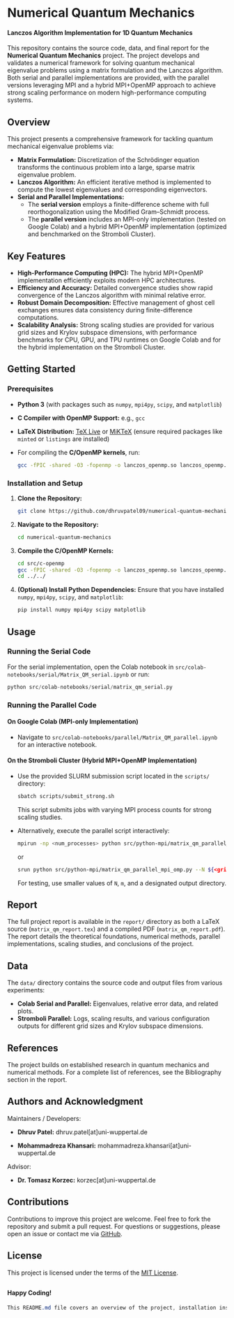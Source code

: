 # Numerical Quantum Mechanics

#### **Lanczos Algorithm Implementation for 1D Quantum Mechanics**

This repository contains the source code, data, and final report for the **Numerical Quantum Mechanics** project. The project develops and validates a numerical framework for solving quantum mechanical eigenvalue problems using a matrix formulation and the Lanczos algorithm. Both serial and parallel implementations are provided, with the parallel versions leveraging MPI and a hybrid MPI+OpenMP approach to achieve strong scaling performance on modern high-performance computing systems.

## Overview

This project presents a comprehensive framework for tackling quantum mechanical eigenvalue problems via:

- **Matrix Formulation:** Discretization of the Schrödinger equation transforms the continuous problem into a large, sparse matrix eigenvalue problem.
- **Lanczos Algorithm:** An efficient iterative method is implemented to compute the lowest eigenvalues and corresponding eigenvectors.
- **Serial and Parallel Implementations:**
  - The **serial version** employs a finite-difference scheme with full reorthogonalization using the Modified Gram–Schmidt process.
  - The **parallel version** includes an MPI-only implementation (tested on Google Colab) and a hybrid MPI+OpenMP implementation (optimized and benchmarked on the Stromboli Cluster).

## Key Features

- **High-Performance Computing (HPC):** The hybrid MPI+OpenMP implementation efficiently exploits modern HPC architectures.
- **Efficiency and Accuracy:** Detailed convergence studies show rapid convergence of the Lanczos algorithm with minimal relative error.
- **Robust Domain Decomposition:** Effective management of ghost cell exchanges ensures data consistency during finite-difference computations.
- **Scalability Analysis:** Strong scaling studies are provided for various grid sizes and Krylov subspace dimensions, with performance benchmarks for CPU, GPU, and TPU runtimes on Google Colab and for the hybrid implementation on the Stromboli Cluster.

## Getting Started

### Prerequisites

- **Python 3** (with packages such as `numpy`, `mpi4py`, `scipy`, and `matplotlib`)
- **C Compiler with OpenMP Support:** e.g., `gcc`
- **LaTeX Distribution:** [TeX Live](https://www.tug.org/texlive/) or [MiKTeX](https://miktex.org/) (ensure required packages like `minted` or `listings` are installed)
- For compiling the **C/OpenMP kernels**, run:

    ```bash
    gcc -fPIC -shared -O3 -fopenmp -o lanczos_openmp.so lanczos_openmp.c
    ```


### Installation and Setup

1. **Clone the Repository:**

    ```bash
    git clone https://github.com/dhruvpatel09/numerical-quantum-mechanics.git
    ```

2. **Navigate to the Repository:**

    ```bash
    cd numerical-quantum-mechanics
    ```

3. **Compile the C/OpenMP Kernels:**

    ```bash
    cd src/c-openmp
    gcc -fPIC -shared -O3 -fopenmp -o lanczos_openmp.so lanczos_openmp.c
    cd ../../
    ```

4. **(Optional) Install Python Dependencies:**
Ensure that you have installed `numpy`, `mpi4py`, `scipy`, and `matplotlib`:

    ```bash
    pip install numpy mpi4py scipy matplotlib
    ```

## Usage

### Running the Serial Code

For the serial implementation, open the Colab notebook in `src/colab-notebooks/serial/Matrix_QM_serial.ipynb` or run:

```python
python src/colab-notebooks/serial/matrix_qm_serial.py
```

### Running the Parallel Code

#### On Google Colab (MPI-only Implementation)

- Navigate to `src/colab-notebooks/parallel/Matrix_QM_parallel.ipynb` for an interactive notebook.

#### On the Stromboli Cluster (Hybrid MPI+OpenMP Implementation)

- Use the provided SLURM submission script located in the `scripts/` directory:

    ```bash
    sbatch scripts/submit_strong.sh
    ```

    This script submits jobs with varying MPI process counts for strong scaling studies.

- Alternatively, execute the parallel script interactively:

    ```bash
    mpirun -np <num_processes> python src/python-mpi/matrix_qm_parallel_mpi_omp.py --N ${<grid_size>} --m ${<krylov_size>} --output_dir ${<output_directory>}
    ```

    or

    ```bash
    srun python src/python-mpi/matrix_qm_parallel_mpi_omp.py --N ${<grid_size>} --m ${<krylov_size>} --output_dir ${<output_directory>}  
    ```

    For testing, use smaller values of `N`, `m`, and a designated output directory.

## Report

The full project report is available in the `report/` directory as both a LaTeX source (`matrix_qm_report.tex`) and a compiled PDF (`matrix_qm_report.pdf`). The report details the theoretical foundations, numerical methods, parallel implementations, scaling studies, and conclusions of the project.

## Data

The `data/` directory contains the source code and output files from various experiments:

- **Colab Serial and Parallel:** Eigenvalues, relative error data, and related plots.
- **Stromboli Parallel:** Logs, scaling results, and various configuration outputs for different grid sizes and Krylov subspace dimensions.

## References

The project builds on established research in quantum mechanics and numerical methods. For a complete list of references, see the Bibliography section in the report.

## Authors and Acknowledgment

Maintainers / Developers:

- **Dhruv Patel:** dhruv.patel[at]uni-wuppertal.de

- **Mohammadreza Khansari:** mohammadreza.khansari[at]uni-wuppertal.de

Advisor:

- **Dr. Tomasz Korzec:** korzec[at]uni-wuppertal.de

## Contributions

Contributions to improve this project are welcome. Feel free to fork the repository and submit a pull request. For questions or suggestions, please open an issue or contact me via [GitHub](https://github.com/dhruvpatel09/).

## License

This project is licensed under the terms of the [MIT License](https://choosealicense.com/licenses/mit/).

##

#### **Happy Coding!**

```css
This README.md file covers an overview of the project, installation instructions, usage details for both serial and parallel implementations, report information, and license details. It is written in a professional, clear, and scientific tone to appeal to a broad audience, including potential contributors.
```
